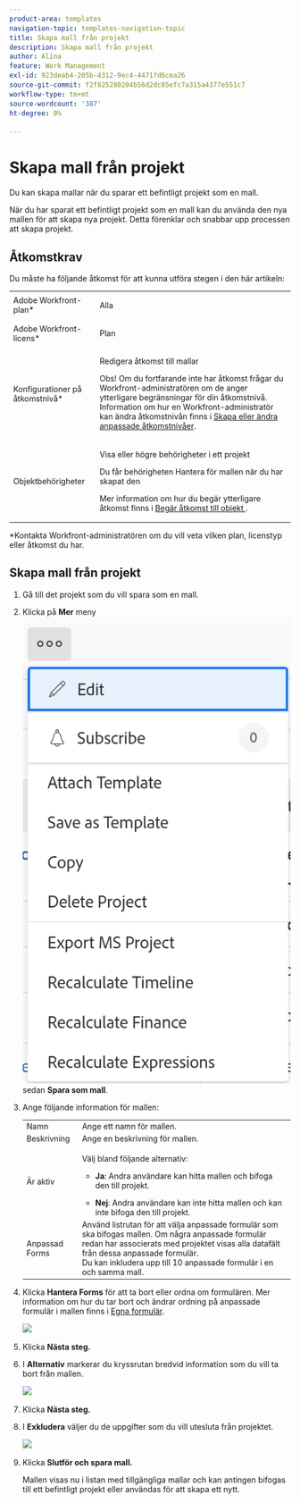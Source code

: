 ```yaml
---
product-area: templates
navigation-topic: templates-navigation-topic
title: Skapa mall från projekt
description: Skapa mall från projekt
author: Alina
feature: Work Management
exl-id: 923deab4-205b-4312-9ec4-4471fd6cea26
source-git-commit: f2f825280204b56d2dc85efc7a315a4377e551c7
workflow-type: tm+mt
source-wordcount: '387'
ht-degree: 0%

---
```


# Skapa mall från projekt

<!--
<p data-mc-conditions="QuicksilverOrClassic.Draft mode">(Note: Keep this article in the Creating and Managing Templates area with the detailed information that this contains. Since this is an article about creating TEMPLATES, this needs to be detailed under Templates; there is a similar article with almost the same title in Managing projects that points to this one - since this functionality is in the UI under Projects, this article must have a presence in that areas as well. Keep both, but make this one the only editable one (iterative))</p>
-->

Du kan skapa mallar när du sparar ett befintligt projekt som en mall.

När du har sparat ett befintligt projekt som en mall kan du använda den nya mallen för att skapa nya projekt. Detta förenklar och snabbar upp processen att skapa projekt.

## Åtkomstkrav

Du måste ha följande åtkomst för att kunna utföra stegen i den här artikeln:

<table style="table-layout:auto"> 
 <col> 
 <col> 
 <tbody> 
  <tr> 
   <td role="rowheader">Adobe Workfront-plan*</td> 
   <td> <p>Alla </p> </td> 
  </tr> 
  <tr> 
   <td role="rowheader">Adobe Workfront-licens*</td> 
   <td> <p>Plan </p> </td> 
  </tr> 
  <tr> 
   <td role="rowheader">Konfigurationer på åtkomstnivå*</td> 
   <td> <p>Redigera åtkomst till mallar</p> <p>Obs! Om du fortfarande inte har åtkomst frågar du Workfront-administratören om de anger ytterligare begränsningar för din åtkomstnivå. Information om hur en Workfront-administratör kan ändra åtkomstnivån finns i <a href="../../../administration-and-setup/add-users/configure-and-grant-access/create-modify-access-levels.md" class="MCXref xref">Skapa eller ändra anpassade åtkomstnivåer</a>.</p> </td> 
  </tr> 
  <tr> 
   <td role="rowheader">Objektbehörigheter</td> 
   <td> <p>Visa eller högre behörigheter i ett projekt </p> <p>Du får behörigheten Hantera för mallen när du har skapat den</p> <p>Mer information om hur du begär ytterligare åtkomst finns i <a href="../../../workfront-basics/grant-and-request-access-to-objects/request-access.md" class="MCXref xref">Begär åtkomst till objekt </a>.</p> </td> 
  </tr> 
 </tbody> 
</table>

&#42;Kontakta Workfront-administratören om du vill veta vilken plan, licenstyp eller åtkomst du har.

## Skapa mall från projekt

1. Gå till det projekt som du vill spara som en mall.
1. Klicka på **Mer** meny ![](assets/qs-more-icon-on-an-object.png)sedan **Spara som mall**.
1. Ange följande information för mallen:

   <table style="table-layout:auto"> 
    <col> 
    <col> 
    <tbody> 
     <tr> 
      <td role="rowheader">Namn</td> 
      <td>Ange ett namn för mallen.</td> 
     </tr> 
     <tr> 
      <td role="rowheader">Beskrivning</td> 
      <td>Ange en beskrivning för mallen.</td> 
     </tr> 
     <tr> 
      <td role="rowheader">Är aktiv</td> 
      <td> <p>Välj bland följande alternativ:</p> 
       <ul> 
        <li> <p><strong>Ja</strong>: Andra användare kan hitta mallen och bifoga den till projekt.</p> </li> 
        <li><strong>Nej</strong>: Andra användare kan inte hitta mallen och kan inte bifoga den till projekt.</li> 
       </ul> </td> 
     </tr> 
     <tr> 
      <td role="rowheader">Anpassad Forms</td> 
      <td>Använd listrutan för att välja anpassade formulär som ska bifogas mallen. Om några anpassade formulär redan har associerats med projektet visas alla datafält från dessa anpassade formulär.<br>Du kan inkludera upp till 10 anpassade formulär i en och samma mall.</td> 
     </tr> 
    </tbody> 
   </table>

1. Klicka **Hantera Forms** för att ta bort eller ordna om formulären. Mer information om hur du tar bort och ändrar ordning på anpassade formulär i mallen finns i [Egna formulär](../../../administration-and-setup/customize-workfront/create-manage-custom-forms/create-and-manage-custom-forms.md).

   ![](assets/save-as-template-first-step-350x159.png)

1. Klicka **Nästa steg.**
1. I **Alternativ** markerar du kryssrutan bredvid information som du vill ta bort från mallen.

   ![](assets/save-as-template-options-step-350x109.png)

1. Klicka **Nästa steg.**
1. I **Exkludera** väljer du de uppgifter som du vill utesluta från projektet.

   ![](assets/save-as-template-exclude-350x205.png)

1. Klicka **Slutför och spara mall.**

   Mallen visas nu i listan med tillgängliga mallar och kan antingen bifogas till ett befintligt projekt eller användas för att skapa ett nytt.

 
